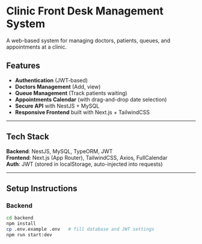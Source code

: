 # Clinic Front Desk Management System

A web-based system for managing doctors, patients, queues, and appointments at a clinic.

## Features
- **Authentication** (JWT-based)
- **Doctors Management** (Add, view)
- **Queue Management** (Track patients waiting)
- **Appointments Calendar** (with drag-and-drop date selection)
- **Secure API** with NestJS + MySQL
- **Responsive Frontend** built with Next.js + TailwindCSS

---

## Tech Stack
**Backend**: NestJS, MySQL, TypeORM, JWT  
**Frontend**: Next.js (App Router), TailwindCSS, Axios, FullCalendar  
**Auth**: JWT (stored in localStorage, auto-injected into requests)

---

## Setup Instructions

### Backend
```bash
cd backend
npm install
cp .env.example .env   # fill database and JWT settings
npm run start:dev
